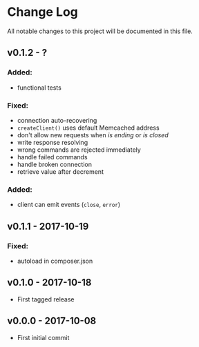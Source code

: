# Change Log
All notable changes to this project will be documented in this file.

## v0.1.2 - ?
### Added:
 - functional tests

### Fixed:
 - connection auto-recovering
 - `createClient()` uses default Memcached address
 - don't allow new requests when *is ending* or *is closed*
 - write response resolving
 - wrong commands are rejected immediately
 - handle failed commands 
 - handle broken connection
 - retrieve value after decrement
 
### Added:
 - client can emit events (`close`, `error`)

## v0.1.1 - 2017-10-19
### Fixed:
 - autoload in composer.json

## v0.1.0 - 2017-10-18
- First tagged release

## v0.0.0 - 2017-10-08
- First initial commit 
